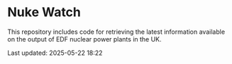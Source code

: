 # Nuke Watch

This repository includes code for retrieving the latest information available on the output of EDF nuclear power plants in the UK.

Last updated: 2025-05-22 18:22
